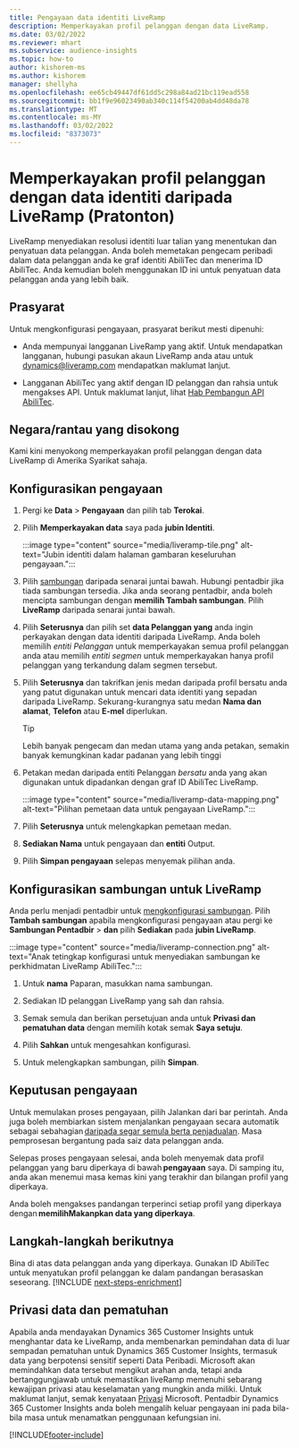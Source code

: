 ```yaml
---
title: Pengayaan data identiti LiveRamp
description: Memperkayakan profil pelanggan dengan data LiveRamp.
ms.date: 03/02/2022
ms.reviewer: mhart
ms.subservice: audience-insights
ms.topic: how-to
author: kishorem-ms
ms.author: kishorem
manager: shellyha
ms.openlocfilehash: ee65cb49447df61dd5c298a84ad21bc119ead558
ms.sourcegitcommit: bb1f9e96023490ab340c114f54200ab4dd48da78
ms.translationtype: MT
ms.contentlocale: ms-MY
ms.lasthandoff: 03/02/2022
ms.locfileid: "8373073"
---
```

# <a name="enrich-customer-profiles-with-identity-data-from-liveramp-preview"></a>Memperkayakan profil pelanggan dengan data identiti daripada LiveRamp (Pratonton) 

LiveRamp menyediakan resolusi identiti luar talian yang menentukan dan penyatuan data pelanggan. Anda boleh memetakan pengecam peribadi dalam data pelanggan anda ke graf identiti AbiliTec dan menerima ID AbiliTec. Anda kemudian boleh menggunakan ID ini untuk penyatuan data pelanggan anda yang lebih baik. 

## <a name="prerequisites"></a>Prasyarat 

Untuk mengkonfigurasi pengayaan, prasyarat berikut mesti dipenuhi: 

- Anda mempunyai langganan LiveRamp yang aktif. Untuk mendapatkan langganan, hubungi pasukan akaun LiveRamp anda atau untuk [dynamics@liveramp.com](mailto:dynamics@liveramp.com) mendapatkan maklumat lanjut.   

- Langganan AbiliTec yang aktif dengan ID pelanggan dan rahsia untuk mengakses API. Untuk maklumat lanjut, lihat [Hab Pembangun API AbiliTec](https://developers.liveramp.com/abilitec-api/). 

## <a name="supported-countriesregions"></a>Negara/rantau yang disokong 

Kami kini menyokong memperkayakan profil pelanggan dengan data LiveRamp di Amerika Syarikat sahaja. 

## <a name="configure-the-enrichment"></a>Konfigurasikan pengayaan 

1. Pergi ke **Data** > **Pengayaan** dan pilih tab **Terokai**. 

1. Pilih **Memperkayakan data** saya pada **jubin Identiti**. 

   :::image type="content" source="media/liveramp-tile.png" alt-text="Jubin identiti dalam halaman gambaran keseluruhan pengayaan.":::

1. Pilih [sambungan](connections.md) daripada senarai juntai bawah. Hubungi pentadbir jika tiada sambungan tersedia. Jika anda seorang pentadbir, anda boleh mencipta sambungan dengan **memilih Tambah sambungan**. Pilih **LiveRamp** daripada senarai juntai bawah. 

1. Pilih **Seterusnya** dan pilih set **data Pelanggan yang** anda ingin perkayakan dengan data identiti daripada LiveRamp. Anda boleh memilih *entiti Pelanggan* untuk memperkayakan semua profil pelanggan anda atau memilih *entiti segmen* untuk memperkayakan hanya profil pelanggan yang terkandung dalam segmen tersebut. 

1. Pilih **Seterusnya** dan takrifkan jenis medan daripada profil bersatu anda yang patut digunakan untuk mencari data identiti yang sepadan daripada LiveRamp. Sekurang-kurangnya satu medan **Nama dan alamat**, **Telefon** atau **E-mel** diperlukan. 

   > [!TIP]
   > Lebih banyak pengecam dan medan utama yang anda petakan, semakin banyak kemungkinan kadar padanan yang lebih tinggi 

1. Petakan medan daripada entiti Pelanggan *bersatu* anda yang akan digunakan untuk dipadankan dengan graf ID AbiliTec LiveRamp. 

   :::image type="content" source="media/liveramp-data-mapping.png" alt-text="Pilihan pemetaan data untuk pengayaan LiveRamp.":::

1. Pilih **Seterusnya** untuk melengkapkan pemetaan medan. 

1. **Sediakan Nama** untuk pengayaan dan **entiti** Output. 

1. Pilih **Simpan pengayaan** selepas menyemak pilihan anda. 

## <a name="configure-the-connection-for-liveramp"></a>Konfigurasikan sambungan untuk LiveRamp 

Anda perlu menjadi pentadbir untuk [mengkonfigurasi sambungan](connections.md). Pilih **Tambah sambungan** apabila mengkonfigurasi pengayaan atau pergi ke **Sambungan Pentadbir** > **dan** pilih **Sediakan** pada **jubin LiveRamp**. 

:::image type="content" source="media/liveramp-connection.png" alt-text="Anak tetingkap konfigurasi untuk menyediakan sambungan ke perkhidmatan LiveRamp AbiliTec.":::

1. Untuk **nama** Paparan, masukkan nama sambungan. 

1. Sediakan ID pelanggan LiveRamp yang sah dan rahsia. 

1. Semak semula dan berikan persetujuan anda untuk **Privasi dan pematuhan data** dengan memilih kotak semak **Saya setuju**. 

1. Pilih **Sahkan** untuk mengesahkan konfigurasi. 

1. Untuk melengkapkan sambungan, pilih **Simpan**. 

## <a name="enrichment-results"></a>Keputusan pengayaan 

Untuk memulakan proses pengayaan, pilih Jalankan dari bar perintah. Anda juga boleh membiarkan sistem menjalankan pengayaan secara automatik sebagai sebahagian [daripada segar semula berta penjadualan](system.md#schedule-tab). Masa pemprosesan bergantung pada saiz data pelanggan anda. 

Selepas proses pengayaan selesai, anda boleh menyemak data profil pelanggan yang baru diperkaya di bawah **pengayaan** saya. Di samping itu, anda akan menemui masa kemas kini yang terakhir dan bilangan profil yang diperkaya. 

Anda boleh mengakses pandangan terperinci setiap profil yang diperkaya dengan **memilihMakanpkan data yang diperkaya**. 

## <a name="next-steps"></a>Langkah-langkah berikutnya

Bina di atas data pelanggan anda yang diperkaya. Gunakan ID AbiliTec untuk menyatukan profil pelanggan ke dalam pandangan berasaskan seseorang. 
[!INCLUDE [next-steps-enrichment](../includes/next-steps-enrichment.md)]

## <a name="data-privacy-and-compliance"></a>Privasi data dan pematuhan 

Apabila anda mendayakan Dynamics 365 Customer Insights untuk menghantar data ke LiveRamp, anda membenarkan pemindahan data di luar sempadan pematuhan untuk Dynamics 365 Customer Insights, termasuk data yang berpotensi sensitif seperti Data Peribadi. Microsoft akan memindahkan data tersebut mengikut arahan anda, tetapi anda bertanggungjawab untuk memastikan liveRamp memenuhi sebarang kewajipan privasi atau keselamatan yang mungkin anda miliki. Untuk maklumat lanjut, semak kenyataan [Privasi](https://go.microsoft.com/fwlink/?linkid=396732) Microsoft. Pentadbir Dynamics 365 Customer Insights anda boleh mengalih keluar pengayaan ini pada bila-bila masa untuk menamatkan penggunaan kefungsian ini. 


[!INCLUDE[footer-include](../includes/footer-banner.md)]
